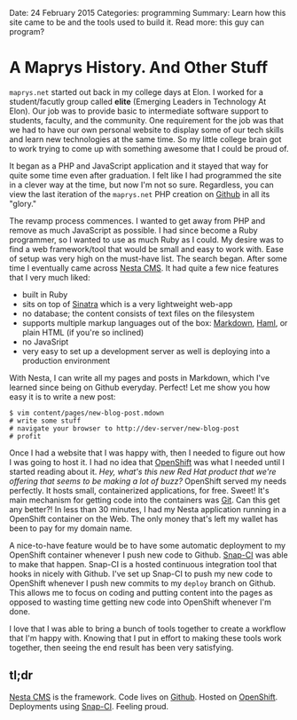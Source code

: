 Date: 24 February 2015
Categories: programming
Summary: Learn how this site came to be and the tools used to build it.
Read more: this guy can program?

# A Maprys History. And Other Stuff

`maprys.net` started out back in my college days at Elon.
I worked for a student/facutly group called **elite** (Emerging Leaders in Technology At Elon).
Our job was to provide basic to intermediate software support to students, faculty, and the community.
One requirement for the job was that we had to have our own personal website to display some of our tech skills and learn new technologies at the same time.
So my little college brain got to work trying to come up with something awesome that I could be proud of.

It began as a PHP and JavaScript application and it stayed that way for quite some time even after graduation.
I felt like I had programmed the site in a clever way at the time, but now I'm not so sure.
Regardless, you can view the last iteration of the `maprys.net` PHP creation on [Github](https://github.com/komidore64/maprys.net/tree/old-php) in all its "glory."

The revamp process commences.
I wanted to get away from PHP and remove as much JavaScript as possible.
I had since become a Ruby programmer, so I wanted to use as much Ruby as I could.
My desire was to find a web framework/tool that would be small and easy to work with.
Ease of setup was very high on the must-have list.
The search began.
After some time I eventually came across [Nesta CMS](http://nestacms.com).
It had quite a few nice features that I very much liked:

- built in Ruby
- sits on top of [Sinatra](http://sinatrarb.com) which is a very lightweight web-app
- no database; the content consists of text files on the filesystem
- supports multiple markup languages out of the box: [Markdown](http://daringfireball.net/projects/markdown/syntax), [Haml](http://haml.info), or plain HTML (if you're so inclined)
- no JavaSript
- very easy to set up a development server as well is deploying into a production environment

With Nesta, I can write all my pages and posts in Markdown, which I've learned since being on Github everyday.
Perfect!
Let me show you how easy it is to write a new post:

```
$ vim content/pages/new-blog-post.mdown
# write some stuff
# navigate your browser to http://dev-server/new-blog-post
# profit
```

Once I had a website that I was happy with, then I needed to figure out how I was going to host it.
I had no idea that [OpenShift](http://openshift.com) was what I needed until I started reading about it.
*Hey, what's this new Red Hat product that we're offering that seems to be making a lot of buzz?*
OpenShift served my needs perfectly.
It hosts small, containerized applications, for free.
Sweet!
It's main mechanism for getting code into the containers was [Git](http://git-scm.com).
Can this get any better?!
In less than 30 minutes, I had my Nesta application running in a OpenShift container on the Web.
The only money that's left my wallet has been to pay for my domain name.

A nice-to-have feature would be to have some automatic deployment to my OpenShift container whenever I push new code to Github.
[Snap-CI](http://snap-ci.com) was able to make that happen.
Snap-CI is a hosted continuous integration tool that hooks in nicely with Github.
I've set up Snap-CI to push my new code to OpenShift whenever I push new commits to my `deploy` branch on Github.
This allows me to focus on coding and putting content into the pages as opposed to wasting time getting new code into OpenShift whenever I'm done.

I love that I was able to bring a bunch of tools together to create a workflow that I'm happy with.
Knowing that I put in effort to making these tools work together, then seeing the end result has been very satisfying.

## tl;dr

[Nesta CMS](http://nestacms.com) is the framework. Code lives on [Github](https://github.com/komidore64/maprys.net). Hosted on [OpenShift](http://openshift.com). Deployments using [Snap-CI](http://snap-ci.com). Feeling proud.

